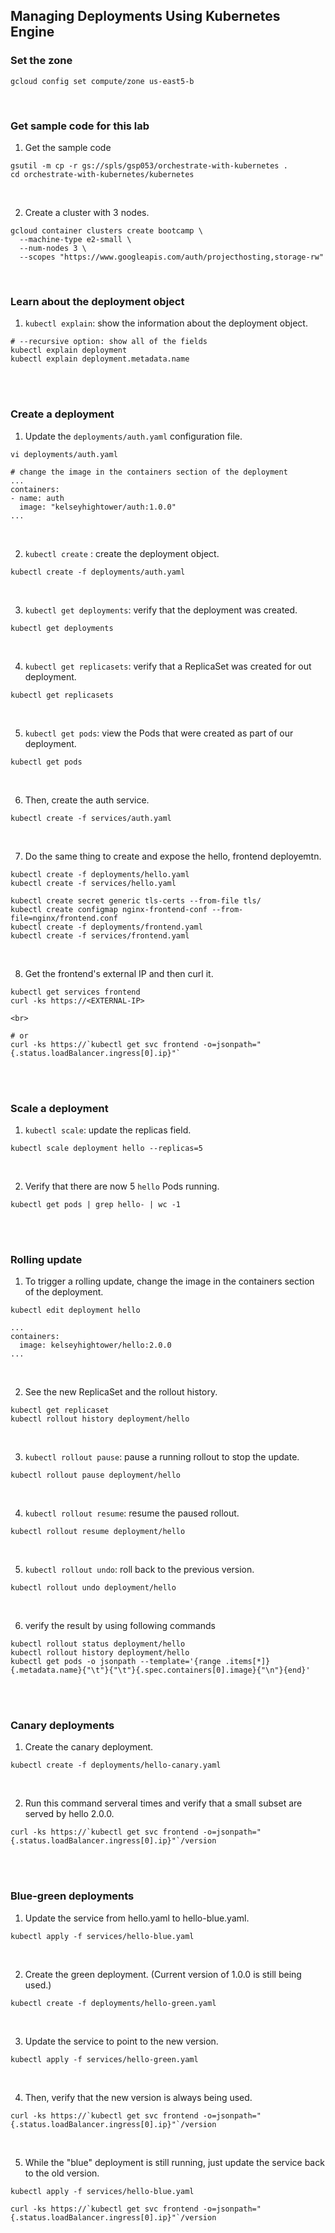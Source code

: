 ## Managing Deployments Using Kubernetes Engine

### Set the zone
```
gcloud config set compute/zone us-east5-b
```

<br>

### Get sample code for this lab

1. Get the sample code
```
gsutil -m cp -r gs://spls/gsp053/orchestrate-with-kubernetes .
cd orchestrate-with-kubernetes/kubernetes
```

<br>

2. Create a cluster with 3 nodes.
```
gcloud container clusters create bootcamp \
  --machine-type e2-small \
  --num-nodes 3 \
  --scopes "https://www.googleapis.com/auth/projecthosting,storage-rw"
```


<br>

### Learn about the deployment object
1. `kubectl explain`: show the information about the deployment object.
```
# --recursive option: show all of the fields
kubectl explain deployment
kubectl explain deployment.metadata.name
```


<br>

<br>

### Create a deployment
1. Update the `deployments/auth.yaml` configuration file.
```
vi deployments/auth.yaml

# change the image in the containers section of the deployment
...
containers:
- name: auth
  image: "kelseyhightower/auth:1.0.0"
...
```


<br>

2. `kubectl create` : create the deployment object.
```
kubectl create -f deployments/auth.yaml
```

<br>

3. `kubectl get deployments`: verify that the deployment was created.
```
kubectl get deployments
```

<br>


4. `kubectl get replicasets`: verify that a ReplicaSet was created for out deployment.
```
kubectl get replicasets
```

<br>


5. `kubectl get pods`: view the Pods that were created as part of our deployment.
```
kubectl get pods
```

<br>

6. Then, create the auth service.
```
kubectl create -f services/auth.yaml
```

<br>

7. Do the same thing to create and expose the hello, frontend deployemtn.
```
kubectl create -f deployments/hello.yaml
kubectl create -f services/hello.yaml

kubectl create secret generic tls-certs --from-file tls/
kubectl create configmap nginx-frontend-conf --from-file=nginx/frontend.conf
kubectl create -f deployments/frontend.yaml
kubectl create -f services/frontend.yaml
```

<br>

8. Get the frontend's external IP and then curl it.
```
kubectl get services frontend
curl -ks https://<EXTERNAL-IP>

<br>

# or
curl -ks https://`kubectl get svc frontend -o=jsonpath="{.status.loadBalancer.ingress[0].ip}"`
```

<br>

<br>

### Scale a deployment
1. `kubectl scale`: update the replicas field.
```
kubectl scale deployment hello --replicas=5
```

<br>

2. Verify that there are now 5 `hello` Pods running.
```
kubectl get pods | grep hello- | wc -1
```

<br>

<br>

### Rolling update
1. To trigger a rolling update, change the image in the containers section of the deployment.
```
kubectl edit deployment hello

...
containers:
  image: kelseyhightower/hello:2.0.0
...
```

<br>

2. See the new ReplicaSet and the rollout history.
```
kubectl get replicaset
kubectl rollout history deployment/hello
```

<br>

3. `kubectl rollout pause`: pause a running rollout to stop the update.
```
kubectl rollout pause deployment/hello
```

<br>

4. `kubectl rollout resume`: resume the paused rollout.
```
kubectl rollout resume deployment/hello
```

<br>

5. `kubectl rollout undo`: roll back to the previous version.
```
kubectl rollout undo deployment/hello
```

<br>

6. verify the result by using following commands
```
kubectl rollout status deployment/hello
kubectl rollout history deployment/hello
kubectl get pods -o jsonpath --template='{range .items[*]}{.metadata.name}{"\t"}{"\t"}{.spec.containers[0].image}{"\n"}{end}'
```

<br>

<br>

### Canary deployments
1. Create the canary deployment.
```
kubectl create -f deployments/hello-canary.yaml
```

<br>

2. Run this command serveral times and verify that a small subset are served by hello 2.0.0.
```
curl -ks https://`kubectl get svc frontend -o=jsonpath="{.status.loadBalancer.ingress[0].ip}"`/version
```

<br>

<br>

### Blue-green deployments
1. Update the service from hello.yaml to hello-blue.yaml.
```
kubectl apply -f services/hello-blue.yaml
```

<br>

2. Create the green deployment. (Current version of 1.0.0 is still being used.)
```
kubectl create -f deployments/hello-green.yaml
```

<br>

3. Update the service to point to the new version.
```
kubectl apply -f services/hello-green.yaml
```

<br>

4. Then, verify that the new version is always being used.
```
curl -ks https://`kubectl get svc frontend -o=jsonpath="{.status.loadBalancer.ingress[0].ip}"`/version
```

<br>

5. While the "blue" deployment is still running, just update the service back to the old version.
```
kubectl apply -f services/hello-blue.yaml

curl -ks https://`kubectl get svc frontend -o=jsonpath="{.status.loadBalancer.ingress[0].ip}"`/version
```
